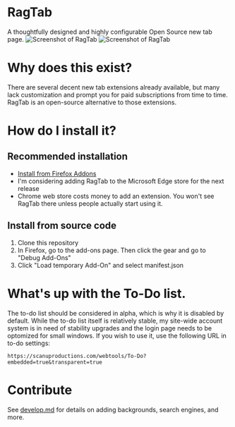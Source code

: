 # RagTab
A thoughtfully designed and highly configurable Open Source new tab page.
![Screenshot of RagTab](Screenshots/RagTabScreen.png)
![Screenshot of RagTab](Screenshots/RagTabScreen2.png)

# Why does this exist?
There are several decent new tab extensions already available, but many lack customization and prompt you for paid subscriptions from time to time. RagTab is an open-source alternative to those extensions.

# How do I install it?
## Recommended installation
- [Install from Firefox Addons](https://addons.mozilla.org/en-US/firefox/addon/ragtab/)
- I'm considering adding RagTab to the Microsoft Edge store for the next release
- Chrome web store costs money to add an extension. You won't see RagTab there unless people actually start using it.

## Install from source code
1) Clone this repository
2) In Firefox, go to the add-ons page. Then click the gear and go to "Debug Add-Ons"
3) Click "Load temporary Add-On" and select manifest.json

# What's up with the To-Do list.
The to-do list should be considered in alpha, which is why it is disabled by default. While the to-do list itself is relatively stable, my site-wide account system is in need of stability upgrades and the login page needs to be optomized for small windows. If you wish to use it, use the following URL in to-do settings:

`https://scanuproductions.com/webtools/To-Do?embedded=true&transparent=true`

# Contribute
See [develop.md](develop.md) for details on adding backgrounds, search engines, and more.
